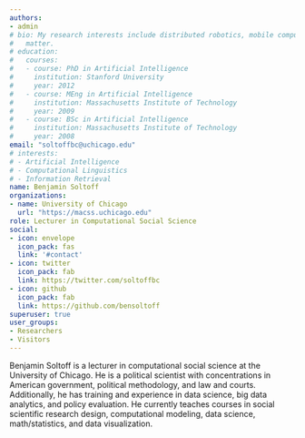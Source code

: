 ```yaml
---
authors:
- admin
# bio: My research interests include distributed robotics, mobile computing and programmable
#   matter.
# education:
#   courses:
#   - course: PhD in Artificial Intelligence
#     institution: Stanford University
#     year: 2012
#   - course: MEng in Artificial Intelligence
#     institution: Massachusetts Institute of Technology
#     year: 2009
#   - course: BSc in Artificial Intelligence
#     institution: Massachusetts Institute of Technology
#     year: 2008
email: "soltoffbc@uchicago.edu"
# interests:
# - Artificial Intelligence
# - Computational Linguistics
# - Information Retrieval
name: Benjamin Soltoff
organizations:
- name: University of Chicago
  url: "https://macss.uchicago.edu"
role: Lecturer in Computational Social Science
social:
- icon: envelope
  icon_pack: fas
  link: '#contact'
- icon: twitter
  icon_pack: fab
  link: https://twitter.com/soltoffbc
- icon: github
  icon_pack: fab
  link: https://github.com/bensoltoff
superuser: true
user_groups:
- Researchers
- Visitors
---
```


Benjamin Soltoff is a lecturer in computational social science at the University of Chicago. He is a political scientist with concentrations in American government, political methodology, and law and courts. Additionally, he has training and experience in data science, big data analytics, and policy evaluation. He currently teaches courses in social scientific research design, computational modeling, data science, math/statistics, and data visualization.
